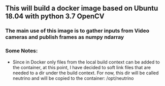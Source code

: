 ## This will build a docker image based on Ubuntu 18.04 with python 3.7 OpenCV
### The main use of this image is to gather inputs from Video cameras and publish frames as numpy ndarray 

### Some Notes:
- Since in Docker only files from the local build context can be added to the container, at this point, I have decided to soft link files that are needed to a dir under the build context. For now, this dir will be called neutrino and will be copied to the container: /opt/neutrino


